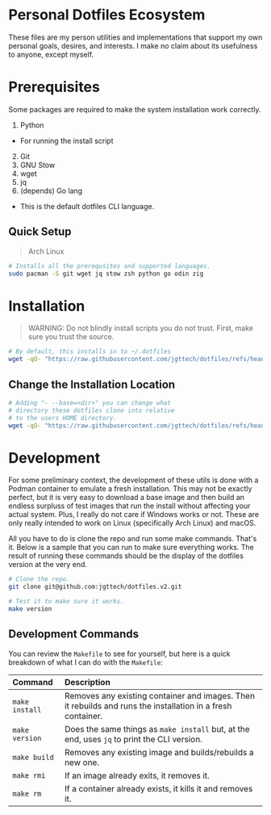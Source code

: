# Personal Dotfiles Ecosystem

These files are my person utilities and implementations that support my own personal goals, desires, and interests. I make no claim about its usefulness to anyone, except myself.

# Prerequisites

Some packages are required to make the system installation work correctly.

1. Python
  - For running the install script
2. Git
3. GNU Stow
4. wget
5. jq
6. (depends) Go lang
  - This is the default dotfiles CLI language.

## Quick Setup

> Arch Linux

```bash
# Installs all the prerequsites and supported languages.
sudo pacman -S git wget jq stow zsh python go odin zig
```

# Installation

> WARNING: Do not blindly install scripts you do not trust. First, make sure you trust the source.

```bash
# By default, this installs in to ~/.dotfiles
wget -qO- "https://raw.githubusercontent.com/jgttech/dotfiles/refs/heads/main/bin/install" | python
```

## Change the Installation Location

```bash
# Adding "- --base=<dir>" you can change what
# directory these dotfiles clone into relative
# to the users HOME directory.
wget -qO- "https://raw.githubusercontent.com/jgttech/dotfiles/refs/heads/main/bin/install" | python - --base=<dir>
```

# Development

For some preliminary context, the development of these utils is done with a Podman container to emulate a fresh installation. This may not be exactly perfect, but it is very easy to download a base image and then build an endless surpluss of test images that run the install without affecting your actual system. Plus, I really do not care if Windows works or not. These are only really intended to work on Linux (specifically Arch Linux) and macOS.

All you have to do is clone the repo and run some make commands. That's it. Below is a sample that you can run to make sure everything works. The result of running these commands should be the display of the dotfiles version at the very end.

```bash
# Clone the repo.
git clone git@github.com:jgttech/dotfiles.v2.git

# Test it to make sure it works.
make version
```

## Development Commands

You can review the `Makefile` to see for yourself, but here is a quick breakdown of what I can do with the `Makefile`:

| Command | Description |
|:-|:-|
| `make install` | Removes any existing container and images. Then it rebuilds and runs the installation in a fresh container. |
| `make version` | Does the same things as `make install` but, at the end, uses `jq` to print the CLI version. |
| `make build` | Removes any existing image and builds/rebuilds a new one. |
| `make rmi` | If an image already exits, it removes it. |
| `make rm` | If a container already exists, it kills it and removes it. |
